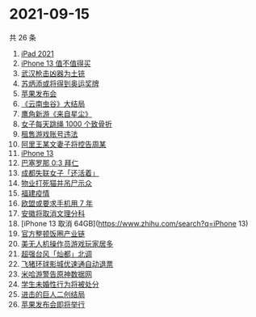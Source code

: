# 2021-09-15

共 26 条

<!-- BEGIN -->
<!-- 最后更新时间 Wed Sep 15 2021 16:07:19 GMT+0800 (China Standard Time) -->

1. [iPad 2021](https://www.zhihu.com/search?q=ipad2021)
1. [iPhone 13 值不值得买](https://www.zhihu.com/search?q=iphone13)
1. [武汉枪击凶器为土铳](https://www.zhihu.com/search?q=武汉枪击)
1. [苏炳添或将得到奥运奖牌](https://www.zhihu.com/search?q=苏炳添)
1. [苹果发布会](https://www.zhihu.com/search?q=苹果发布会)
1. [《云南虫谷》大结局](https://www.zhihu.com/search?q=云南虫谷)
1. [鹰角新游《来自星尘》](https://www.zhihu.com/search?q=来自星尘)
1. [女子每天跳绳 1000 个致骨折](https://www.zhihu.com/search?q=跳绳)
1. [租售游戏账号违法](https://www.zhihu.com/search?q=租号)
1. [阿里王某文妻子将控告周某](https://www.zhihu.com/search?q=王某文)
1. [iPhone 13](https://www.zhihu.com/search?q=iphone13)
1. [巴塞罗那 0:3 拜仁](https://www.zhihu.com/search?q=拜仁)
1. [成都失联女子「还活着」](https://www.zhihu.com/search?q=成都女子失联)
1. [物业打死猫并吊尸示众](https://www.zhihu.com/search?q=物业打死猫)
1. [福建疫情](https://www.zhihu.com/search?q=莆田疫情)
1. [欧盟或要求手机用 7 年](https://www.zhihu.com/search?q=手机能用7年)
1. [安徽将取消文理分科](https://www.zhihu.com/search?q=安徽高考)
1. [iPhone 13 取消 64GB](https://www.zhihu.com/search?q=iPhone 13)
1. [官方整顿饭圈产业链](https://www.zhihu.com/search?q=饭圈产业链)
1. [美无人机操作员游戏玩家居多](https://www.zhihu.com/search?q=无人机)
1. [超强台风「灿都」北调](https://www.zhihu.com/search?q=灿都)
1. [飞猪环球影城优速通自动退票](https://www.zhihu.com/search?q=北京环球影城)
1. [米哈游警告原神数据网](https://www.zhihu.com/search?q=原神)
1. [学生未婚性行为将被处分](https://www.zhihu.com/search?q=未婚性行为)
1. [进击的巨人二创结局](https://www.zhihu.com/search?q=进击的巨人)
1. [苹果发布会即将举行](https://www.zhihu.com/search?q=苹果发布会)

<!-- END -->
